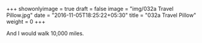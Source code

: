 +++
showonlyimage = true
draft = false
image = "img/032a Travel Pillow.jpg"
date = "2016-11-05T18:25:22+05:30"
title = "032a Travel Pillow"
weight = 0
+++

And I would walk 10,000 miles.

